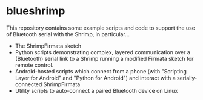 blueshrimp
==========

This repository contains some example scripts and code to support the use of Bluetooth serial with the Shrimp, in particular...
* The ShrimpFirmata sketch
* Python scripts demonstrating complex, layered communication over a (Bluetooth) serial link to a Shrimp running a modified Firmata sketch for remote control.
* Android-hosted scripts which connect from a phone (with "Scripting Layer for Android" and "Python for Android") and interact with a serially-connected ShrimpFirmata
* Utility scripts to auto-connect a paired Bluetooth device on Linux

